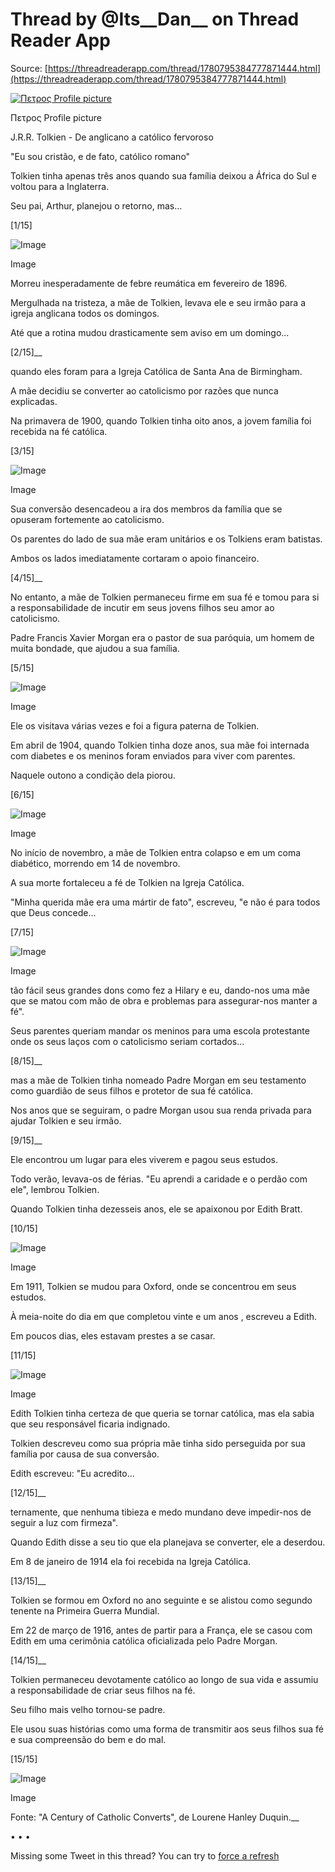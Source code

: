 # Thread by @Its\_\_Dan\_\_ on Thread Reader App

Source: [https://threadreaderapp.com/thread/1780795384777871444.html](https://threadreaderapp.com/thread/1780795384777871444.html)

[![Πετρος Profile picture](https://pbs.twimg.com/profile_images/1739708394766798848/RD3bBLCX_bigger.jpg)](https://threadreaderapp.com/user/Its__Dan__)

Πετρος Profile picture

J.R.R. Tolkien - De anglicano a católico fervoroso

"Eu sou cristão, e de fato, católico romano"

Tolkien tinha apenas três anos quando sua família deixou a África do Sul e voltou para a Inglaterra.

Seu pai, Arthur, planejou o retorno, mas...

\[1/15]

![Image](https://pbs.twimg.com/media/GLan9wwWYAADGvE.jpg)

Image

Morreu inesperadamente de febre reumática em fevereiro de 1896.

Mergulhada na tristeza, a mãe de Tolkien, levava ele e seu irmão para a igreja anglicana todos os domingos.

Até que a rotina mudou drasticamente sem aviso em um domingo...

\[2/15]__

quando eles foram para a Igreja Católica de Santa Ana de Birmingham.

A mãe decidiu se converter ao catolicismo por razões que nunca explicadas.

Na primavera de 1900, quando Tolkien tinha oito anos, a jovem família foi recebida na fé católica.

\[3/15]

![Image](https://pbs.twimg.com/media/GLan-fRWIAAx3hK.jpg)

Image

Sua conversão desencadeou a ira dos membros da família que se opuseram fortemente ao catolicismo.

Os parentes do lado de sua mãe eram unitários e os Tolkiens eram batistas.

Ambos os lados imediatamente cortaram o apoio financeiro.

\[4/15]__

No entanto, a mãe de Tolkien permaneceu firme em sua fé e tomou para si a responsabilidade de incutir em seus jovens filhos seu amor ao catolicismo.

Padre Francis Xavier Morgan era o pastor de sua paróquia, um homem de muita bondade, que ajudou a sua família.

\[5/15]

![Image](https://pbs.twimg.com/media/GLan_T6XUAAivhc.jpg)

Image

Ele os visitava várias vezes e foi a figura paterna de Tolkien.

Em abril de 1904, quando Tolkien tinha doze anos, sua mãe foi internada com diabetes e os meninos foram enviados para viver com parentes.

Naquele outono a condição dela piorou.

\[6/15]

![Image](https://pbs.twimg.com/media/GLan_tvWEAE3xxQ.jpg)

Image

No início de novembro, a mãe de Tolkien entra colapso e em um coma diabético, morrendo em 14 de novembro.

A sua morte fortaleceu a fé de Tolkien na Igreja Católica.

"Minha querida mãe era uma mártir de fato", escreveu, "e não é para todos que Deus concede...

\[7/15]

![Image](https://pbs.twimg.com/media/GLaoAIDWQAQE73z.jpg)

Image

tão fácil seus grandes dons como fez a Hilary e eu, dando-nos uma mãe que se matou com mão de obra e problemas para assegurar-nos manter a fé".

Seus parentes queriam mandar os meninos para uma escola protestante onde os seus laços com o catolicismo seriam cortados...

\[8/15]__

mas a mãe de Tolkien tinha nomeado Padre Morgan em seu testamento como guardião de seus filhos e protetor de sua fé católica.

Nos anos que se seguiram, o padre Morgan usou sua renda privada para ajudar Tolkien e seu irmão.

\[9/15]__

Ele encontrou um lugar para eles viverem e pagou seus estudos.

Todo verão, levava-os de férias. "Eu aprendi a caridade e o perdão com ele", lembrou Tolkien.

Quando Tolkien tinha dezesseis anos, ele se apaixonou por Edith Bratt.

\[10/15]

![Image](https://pbs.twimg.com/media/GLaoBCGWoAAyB4s.jpg)

Image

Em 1911, Tolkien se mudou para Oxford, onde se concentrou em seus estudos.

À meia-noite do dia em que completou vinte e um anos , escreveu a Edith.

Em poucos dias, eles estavam prestes a se casar.

\[11/15]

![Image](https://pbs.twimg.com/media/GLaoBf4XcAALMLJ.jpg)

Image

Edith Tolkien tinha certeza de que queria se tornar católica, mas ela sabia que seu responsável ficaria indignado.

Tolkien descreveu como sua própria mãe tinha sido perseguida por sua família por causa de sua conversão.

Edith escreveu: "Eu acredito...

\[12/15]__

ternamente, que nenhuma tibieza e medo mundano deve impedir-nos de seguir a luz com firmeza".

Quando Edith disse a seu tio que ela planejava se converter, ele a deserdou.

Em 8 de janeiro de 1914 ela foi recebida na Igreja Católica.

\[13/15]__

Tolkien se formou em Oxford no ano seguinte e se alistou como segundo tenente na Primeira Guerra Mundial.

Em 22 de março de 1916, antes de partir para a França, ele se casou com Edith em uma cerimônia católica oficializada pelo Padre Morgan.

\[14/15]__

Tolkien permaneceu devotamente católico ao longo de sua vida e assumiu a responsabilidade de criar seus filhos na fé.

Seu filho mais velho tornou-se padre.

Ele usou suas histórias como uma forma de transmitir aos seus filhos sua fé e sua compreensão do bem e do mal.

\[15/15]

![Image](https://pbs.twimg.com/media/GLaoChBWcAEvVfc.jpg)

Image

Fonte: "A Century of Catholic Converts", de Lourene Hanley Duquin.__

• • •

Missing some Tweet in this thread? You can try to [force a refresh](#)

　
